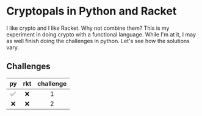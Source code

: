 # Cryptopals in Python and Racket

I like crypto and I like Racket. Why not combine them? This is my experiment in doing crypto with a functional language. While I'm at it, I may as well finish doing the challenges in python. Let's see how the solutions vary.

## Challenges

| py                 | rkt | challenge |
|:------------------:|:---:|:---------:|
| :white_check_mark: | :x: | 1 |
| :x:                | :x: | 2 |
